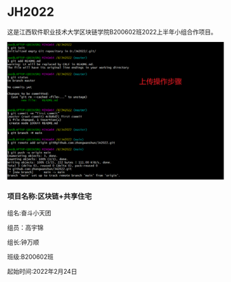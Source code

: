 # 																																	                                               JH2022

这是江西软件职业技术大学区块链学院B200602班2022上半年小组合作项目。

![image-20220224114207891](README.assets/image-20220224114207891.png)

### 项目名称:区块链+共享住宅

组名:奋斗小天团

组员：高宇锦

组长:钟万顺

班级:B200602班

起始时间:2022年2月24日
